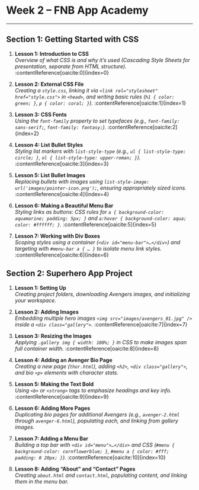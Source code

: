 # Week 2 – FNB App Academy
---------------------------

## Section 1: Getting Started with CSS

1. **Lesson 1: Introduction to CSS**  
   *Overview of what CSS is and why it’s used (Cascading Style Sheets for presentation, separate from HTML structure).* :contentReference[oaicite:0]{index=0}

2. **Lesson 2: External CSS File**  
   *Creating a `style.css`, linking it via `<link rel="stylesheet" href="style.css">` in `<head>`, and writing basic rules (`h1 { color: green; }`, `p { color: coral; }`).* :contentReference[oaicite:1]{index=1}

3. **Lesson 3: CSS Fonts**  
   *Using the `font-family` property to set typefaces (e.g., `font-family: sans-serif;`, `font-family: fantasy;`).* :contentReference[oaicite:2]{index=2}

4. **Lesson 4: List Bullet Styles**  
   *Styling list markers with `list-style-type` (e.g., `ul { list-style-type: circle; }`, `ol { list-style-type: upper-roman; }`).* :contentReference[oaicite:3]{index=3}

5. **Lesson 5: List Bullet Images**  
   *Replacing bullets with images using `list-style-image: url('images/pointer-icon.png');`, ensuring appropriately sized icons.* :contentReference[oaicite:4]{index=4}

6. **Lesson 6: Making a Beautiful Menu Bar**  
   *Styling links as buttons: CSS rules for `a { background-color: aquamarine; padding: 5px; }` and `a:hover { background-color: aqua; color: #ffffff; }`.* :contentReference[oaicite:5]{index=5}

7. **Lesson 7: Working with Div Boxes**  
   *Scoping styles using a container (`<div id="menu-bar">…</div>`) and targeting with `#menu-bar a { … }` to isolate menu link styles.* :contentReference[oaicite:6]{index=6}

## Section 2: Superhero App Project

1. **Lesson 1: Setting Up**  
   *Creating project folders, downloading Avengers images, and initializing your workspace.*  

2. **Lesson 2: Adding Images**  
   *Embedding multiple hero images `<img src="images/avengers_01.jpg" />` inside a `<div class="gallery">`.* :contentReference[oaicite:7]{index=7}

3. **Lesson 3: Resizing the Images**  
   *Applying `.gallery img { width: 100%; }` in CSS to make images span full container width.* :contentReference[oaicite:8]{index=8}

4. **Lesson 4: Adding an Avenger Bio Page**  
   *Creating a new page (`thor.html`), adding `<h2>`, `<div class="gallery">`, and bio `<p>` elements with character stats.*  

5. **Lesson 5: Making the Text Bold**  
   *Using `<b>` or `<strong>` tags to emphasize headings and key info.* :contentReference[oaicite:9]{index=9}

6. **Lesson 6: Adding More Pages**  
   *Duplicating bio pages for additional Avengers (e.g., `avenger-2.html` through `avenger-6.html`), populating each, and linking from gallery images.*  

7. **Lesson 7: Adding a Menu Bar**  
   *Building a top bar with `<div id="menu">…</div>` and CSS (`#menu { background-color: cornflowerblue; }`, `#menu a { color: #fff; padding: 0 20px; }`).* :contentReference[oaicite:10]{index=10}

8. **Lesson 8: Adding “About” and “Contact” Pages**  
   *Creating `about.html` and `contact.html`, populating content, and linking them in the menu bar.*  